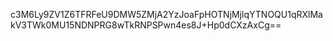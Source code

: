 c3M6Ly9ZV1Z6TFRFeU9DMW5ZMjA2YzJoaFpHOTNjMjlqYTNOQU1qRXlMakV3TWk0MU15NDNPRG8wTkRNPSPwn4es8J+Hp0dCXzAxCg==
